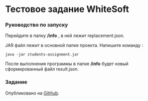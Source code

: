 # Тестовое задание WhiteSoft
### Руководство по запуску
Перейдите в папку **/info** , в ней лежит replacement.json.

JAR файл лежит в основной папке проекта. Напишите команду :

```
java -jar students-assignment.jar
```
После выполнения программы в папке **/info** будет новый сформированный файл result.json.

### Задание
Опубликовано на [GitHub](https://github.com/thewhitesoft/student-2023-assignment).

